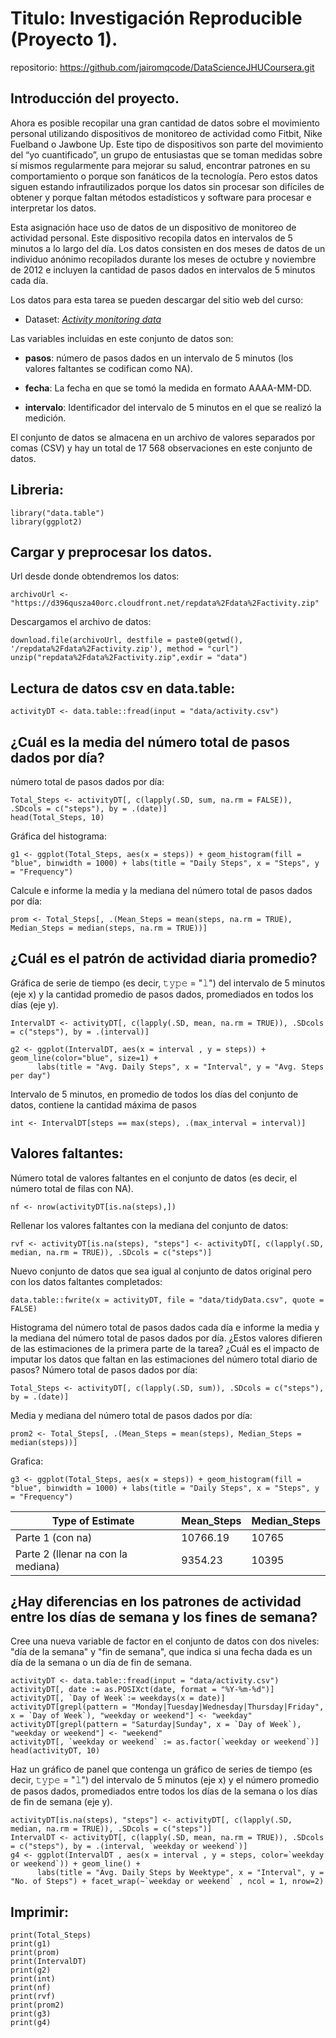 # Titulo: Investigación Reproducible (Proyecto 1).
repositorio: https://github.com/jairomqcode/DataScienceJHUCoursera.git

## Introducción del proyecto.

Ahora es posible recopilar una gran cantidad de datos sobre el movimiento personal utilizando dispositivos de monitoreo de actividad como Fitbit, Nike Fuelband o Jawbone Up. Este tipo de dispositivos son parte del movimiento del “yo cuantificado”, un grupo de entusiastas que se toman medidas sobre sí mismos regularmente para mejorar su salud, encontrar patrones en su comportamiento o porque son fanáticos de la tecnología. Pero estos datos siguen estando infrautilizados porque los datos sin procesar son difíciles de obtener y porque faltan métodos estadísticos y software para procesar e interpretar los datos.

Esta asignación hace uso de datos de un dispositivo de monitoreo de actividad personal. Este dispositivo recopila datos en intervalos de 5 minutos a lo largo del día. Los datos consisten en dos meses de datos de un individuo anónimo recopilados durante los meses de octubre y noviembre de 2012 e incluyen la cantidad de pasos dados en intervalos de 5 minutos cada día.

Los datos para esta tarea se pueden descargar del sitio web del curso:
* Dataset: *[Activity monitoring data][1]* 

[1]: https://d396qusza40orc.cloudfront.net/repdata%2Fdata%2Factivity.zip

Las variables incluidas en este conjunto de datos son:

* **pasos**: número de pasos dados en un intervalo de 5 minutos (los valores faltantes se codifican como NA).

* **fecha**: La fecha en que se tomó la medida en formato AAAA-MM-DD.

* **intervalo**: Identificador del intervalo de 5 minutos en el que se realizó la medición.

El conjunto de datos se almacena en un archivo de valores separados por comas (CSV) y hay un total de 17 568 observaciones en este conjunto de datos.


## Libreria:
```{r}
library("data.table")
library(ggplot2)
```

## Cargar y preprocesar los datos.
Url desde donde obtendremos los datos:
```{r}
archivoUrl <- "https://d396qusza40orc.cloudfront.net/repdata%2Fdata%2Factivity.zip"
```
Descargamos el archivo de datos:
```{r}
download.file(archivoUrl, destfile = paste0(getwd(), '/repdata%2Fdata%2Factivity.zip'), method = "curl")
unzip("repdata%2Fdata%2Factivity.zip",exdir = "data")
```

## Lectura de datos csv en data.table:
```{r}
activityDT <- data.table::fread(input = "data/activity.csv")
```

## ¿Cuál es la media del número total de pasos dados por día?
número total de pasos dados por día:
```{r}
Total_Steps <- activityDT[, c(lapply(.SD, sum, na.rm = FALSE)), .SDcols = c("steps"), by = .(date)] 
head(Total_Steps, 10)
```

Gráfica del histograma:
```{r}
g1 <- ggplot(Total_Steps, aes(x = steps)) + geom_histogram(fill = "blue", binwidth = 1000) + labs(title = "Daily Steps", x = "Steps", y = "Frequency")
```

Calcule e informe la media y la mediana del número total de pasos dados por día:
```{r}
prom <- Total_Steps[, .(Mean_Steps = mean(steps, na.rm = TRUE), Median_Steps = median(steps, na.rm = TRUE))]
```

## ¿Cuál es el patrón de actividad diaria promedio?
Gráfica de serie de tiempo (es decir, 𝚝𝚢𝚙𝚎 = "𝚕") del intervalo de 5 minutos (eje x) y la cantidad promedio de pasos dados, promediados en 
todos los días (eje y).
```{r}
IntervalDT <- activityDT[, c(lapply(.SD, mean, na.rm = TRUE)), .SDcols = c("steps"), by = .(interval)] 

g2 <- ggplot(IntervalDT, aes(x = interval , y = steps)) + geom_line(color="blue", size=1) + 
      labs(title = "Avg. Daily Steps", x = "Interval", y = "Avg. Steps per day")
```

Intervalo de 5 minutos, en promedio de todos los días del conjunto de datos, contiene la cantidad máxima de pasos
```{r}
int <- IntervalDT[steps == max(steps), .(max_interval = interval)]
```

## Valores faltantes:
Número total de valores faltantes en el conjunto de datos (es decir, el número total de filas con NA).
```{r}
nf <- nrow(activityDT[is.na(steps),])
```

Rellenar los valores faltantes con la mediana del conjunto de datos:
```{r}
rvf <- activityDT[is.na(steps), "steps"] <- activityDT[, c(lapply(.SD, median, na.rm = TRUE)), .SDcols = c("steps")]
```

Nuevo conjunto de datos que sea igual al conjunto de datos original pero con los datos faltantes completados:
```{r}
data.table::fwrite(x = activityDT, file = "data/tidyData.csv", quote = FALSE)
```

Histograma del número total de pasos dados cada día e informe la media y la mediana del número total de pasos dados por día. 
¿Estos valores difieren de las estimaciones de la primera parte de la tarea? 
¿Cuál es el impacto de imputar los datos que faltan en las estimaciones del número total diario de pasos?
Número total de pasos dados por día:
```{r}
Total_Steps <- activityDT[, c(lapply(.SD, sum)), .SDcols = c("steps"), by = .(date)]
```
Media y mediana del número total de pasos dados por día:
```{r}
prom2 <- Total_Steps[, .(Mean_Steps = mean(steps), Median_Steps = median(steps))]
```
Grafica:
```{r}
g3 <- ggplot(Total_Steps, aes(x = steps)) + geom_histogram(fill = "blue", binwidth = 1000) + labs(title = "Daily Steps", x = "Steps", y = "Frequency")
```

Type of Estimate | Mean_Steps | Median_Steps
--- | --- | ---
Parte 1 (con na) | 10766.19 | 10765
Parte 2 (llenar na con la mediana) | 9354.23 | 10395

## ¿Hay diferencias en los patrones de actividad entre los días de semana y los fines de semana?
Cree una nueva variable de factor en el conjunto de datos con dos niveles: 
"día de la semana" y "fin de semana", que indica si una fecha dada es un día de la semana o un día de fin de semana.
```{r}
activityDT <- data.table::fread(input = "data/activity.csv")
activityDT[, date := as.POSIXct(date, format = "%Y-%m-%d")]
activityDT[, `Day of Week`:= weekdays(x = date)]
activityDT[grepl(pattern = "Monday|Tuesday|Wednesday|Thursday|Friday", x = `Day of Week`), "weekday or weekend"] <- "weekday"
activityDT[grepl(pattern = "Saturday|Sunday", x = `Day of Week`), "weekday or weekend"] <- "weekend"
activityDT[, `weekday or weekend` := as.factor(`weekday or weekend`)]
head(activityDT, 10)
```
Haz un gráfico de panel que contenga un gráfico de series de tiempo (es decir, 𝚝𝚢𝚙𝚎 = "𝚕") del intervalo de 5 minutos (eje x) y el número promedio de 
pasos dados, promediados entre todos los días de la semana o los días de fin de semana (eje y).
```{r}
activityDT[is.na(steps), "steps"] <- activityDT[, c(lapply(.SD, median, na.rm = TRUE)), .SDcols = c("steps")]
IntervalDT <- activityDT[, c(lapply(.SD, mean, na.rm = TRUE)), .SDcols = c("steps"), by = .(interval, `weekday or weekend`)] 
g4 <- ggplot(IntervalDT , aes(x = interval , y = steps, color=`weekday or weekend`)) + geom_line() + 
      labs(title = "Avg. Daily Steps by Weektype", x = "Interval", y = "No. of Steps") + facet_wrap(~`weekday or weekend` , ncol = 1, nrow=2)
```

## Imprimir:
```{r}
print(Total_Steps)
print(g1)
print(prom)
print(IntervalDT)
print(g2)
print(int)
print(nf)
print(rvf)
print(prom2)
print(g3)
print(g4)
```

